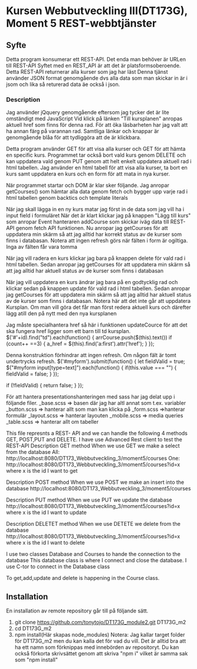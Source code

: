 # Kursen Webbutveckling III(DT173G), Moment 5 REST-webbtjänster

## Syfte

Detta program konsumerar ett REST-API. Det enda man behöver är URLen till REST-API
Syftet med en REST_API är att det är platsformsoberoende.
Detta REST-API returnerar alla kurser som jag har läst
Denna tjänst använder JSON format genomgående dvs alla data som man skickar in är i jsom och lika så returerad data äe också i json. 


### Description

Jag använder jQquery genomgående eftersom jag tycker det är lite omständigt med JavaScript
Vid klick på länken "Till kursplanen" anropas aktuell href som finns för denna rad.
För att öka läsbarheten har jag valt att ha annan färg på varannan rad. 
Samtliga länkar och knappar är genomgående blåa för att tydliggöra att de är
klickbara.  

Detta program använder GET för att visa alla kurser och GET för att hämta en specific kurs.
Programmet tar också bort vald kurs genom DELETE och kan uppdatera vald genom PUT genom att helt
enkelt uppdatera aktuell rad i html tabellen.
Jag använder en html tabell för att visa alla kurser, ta bort en kurs samt uppdatera en kurs och en form för att mata in nya kurser.

När programmet startar och DOM är klar sker följande.
Jag anropar getCourses() som hämtar alla data genom fetch och bygger upp varje rad i html tabellen genom backtics och template literals

När jag skall lägga in en ny kurs matar jag först in de data som jag vill ha i input field i formuläret
När det är klart klickar jag på knappen "Lägg till kurs" som anropar Event hanteraren addCourse som
skickar iväg data till REST-API genom fetch API funktionen. Nu anropar jag getCourses för att uppdatera
min skärm så att jag alltid har korrekt status av de kurser som finns i databasan. Notera att ingen
refresh görs när fälten i form är ogiltiga. Inga av fälten får vara tomma

När jag vill radera en kurs klickar jag bara på knappen delete för vald rad i html tabellen. Sedan anropar jag getCourses för att uppdatera min skärm så att jag alltid har aktuell status av de kurser som finns i databasan

När jag vill uppdatera en kurs ändrar jag bara på en godtycklig rad och klickar sedan på knappen
update för vald rad i html tabellen. Sedan anropar jag getCourses för att uppdatera min skärm så att jag alltid har aktuell status av de kurser som finns i databasan. Notera här att det inte går att uppdatera Kursplan. Om man vill göra det får man först redera aktuell kurs och därefter lägg atill den på nytt med den nya kursplanen

Jag måste specialhantera href så här i funktionen updateCource för att det ska fungera
href ligger som ett barn till td kursplan.
$('#'+id).find("td").each(function() {
      arrCourse.push($(this).text())
      if (count++ ==3)
      {
         a_href = $(this).find('a:first').attr('href');
      }
    });


Denna konstruktion förhindrar att ingen refresh. Om någon fält är tomt undertrycks refresh.
$('#myform').submit(function() {
   let fieldValid = true;
   $("#myform input[type=text]").each(function() {
      if(this.value === "") {
        fieldValid = false;
      }
   });
   
   if (!fieldValid) {
       return false;
   }
});

För att hantera presentationshanteringen med sass har jag delat upp i följande filer.
_base.scss => basen där jag har altl annat som t.ex. variabler
_button.scss => hanterar allt som man kan klicka på
_form.scss =>hanterar formulär
_layout.scss => hanterar layouten
_mobile.scss => media queries
_table.scss => hanterar allt om tabeller




This file represnts a REST- API and we can handle the following 4 methods
GET, POST,PUT and DELETE.
I have use Advanced Rest client to test the REST-API
Description GET method
   When we use GET we make a select from the database
   All: http://localhost:8080/DT173_Webbutveckling_3/moment5/courses
   One: http://localhost:8080/DT173_Webbutveckling_3/moment5/courses?id=x
   where x is the id I want to get

Description POST method
   When we use POST we make an insert into the database
   http://localhost:8080/DT173_Webbutveckling_3/moment5/courses
   
Description PUT method
   When we use PUT we update the database
   http://localhost:8080/DT173_Webbutveckling_3/moment5/courses?id=x
   where x is the id I want to update

Description DELETET method
   When we use DETETE we delete from the database
   http://localhost:8080/DT173_Webbutveckling_3/moment5/courses?id=x
   where x is the id I want to delete

I use two classes Database and Courses to hande the connection to the database
This database class is where I connect and close the database.
I use C-tor to connect in the Database class

To get,add,update and delete is happening in the Course class.


## Installation

En installation av remote repository går till på följande sätt.

1. git clone https://github.com/tonytojo/DT173G_module2.git DT173G_m2
2. cd DT173G_m2
3. npm install(Här skapas node_modules)
Notera: Jag kallar target folder för DT173G_m2 men du kan kalla det för vad du vill. Det är alltid bra att ha ett namn som förknippas med innebörden av repositoryt.
Du kan också förkorta skrivsättet genom att skriva "npm i" vilket är samma sak som 
"npm install"
